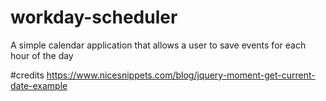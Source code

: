 # workday-scheduler
A simple calendar application that allows a user to save events for each hour of the day 

















#credits
https://www.nicesnippets.com/blog/jquery-moment-get-current-date-example
